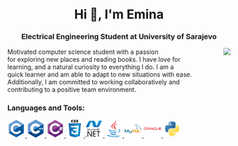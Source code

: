 <h1 align="center">Hi 👋, I'm Emina</h1>
<h3 align="center">Electrical Engineering Student at University of Sarajevo</h3>

<img align="right" height="200" src="https://media3.giphy.com/media/v1.Y2lkPTc5MGI3NjExZTNuMjl4OGhudWx5dXg4NWVzYTJibzU0c3U1ZzYzbnd2c245ZDJvMiZlcD12MV9pbnRlcm5hbF9naWZfYnlfaWQmY3Q9Zw/a4fk9aYZpyCoJbxCfx/giphy.gif"  />

<p align="justify">Motivated computer science student with a passion 
  <br>
  for exploring new places and reading books. I have love for
  <br>
  learning, and a natural curiosity to everything I do. I am a
  <br>
  quick learner and am able to adapt to new situations with ease.  
  <br>
  Additionally, I am committed to working collaboratively and 
  <br>
  contributing to a positive team environment.</p>
  </div>

<h3 align="left">Languages and Tools:</h3>
<p align="left"> <a href="https://www.cprogramming.com/" target="_blank" rel="noreferrer"> <img src="https://raw.githubusercontent.com/devicons/devicon/master/icons/c/c-original.svg" alt="c" width="40" height="40"/> </a> <a href="https://www.w3schools.com/cpp/" target="_blank" rel="noreferrer"> <img src="https://raw.githubusercontent.com/devicons/devicon/master/icons/cplusplus/cplusplus-original.svg" alt="cplusplus" width="40" height="40"/> </a> <a href="https://www.w3schools.com/cs/" target="_blank" rel="noreferrer"> <img src="https://raw.githubusercontent.com/devicons/devicon/master/icons/csharp/csharp-original.svg" alt="csharp" width="40" height="40"/> </a> <a href="https://www.w3schools.com/css/" target="_blank" rel="noreferrer"> <img src="https://raw.githubusercontent.com/devicons/devicon/master/icons/css3/css3-original-wordmark.svg" alt="css3" width="40" height="40"/> </a> <a href="https://dotnet.microsoft.com/" target="_blank" rel="noreferrer"> <img src="https://raw.githubusercontent.com/devicons/devicon/master/icons/dot-net/dot-net-original-wordmark.svg" alt="dotnet" width="40" height="40"/> </a> <a href="https://www.java.com" target="_blank" rel="noreferrer"> <img src="https://raw.githubusercontent.com/devicons/devicon/master/icons/java/java-original.svg" alt="java" width="40" height="40"/> </a> <a href="https://www.mysql.com/" target="_blank" rel="noreferrer"> <img src="https://raw.githubusercontent.com/devicons/devicon/master/icons/mysql/mysql-original-wordmark.svg" alt="mysql" width="40" height="40"/> </a> <a href="https://www.oracle.com/" target="_blank" rel="noreferrer"> <img src="https://raw.githubusercontent.com/devicons/devicon/master/icons/oracle/oracle-original.svg" alt="oracle" width="40" height="40"/> </a> <a href="https://www.python.org" target="_blank" rel="noreferrer"> <img src="https://raw.githubusercontent.com/devicons/devicon/master/icons/python/python-original.svg" alt="python" width="40" height="40"/> </a> </p>






